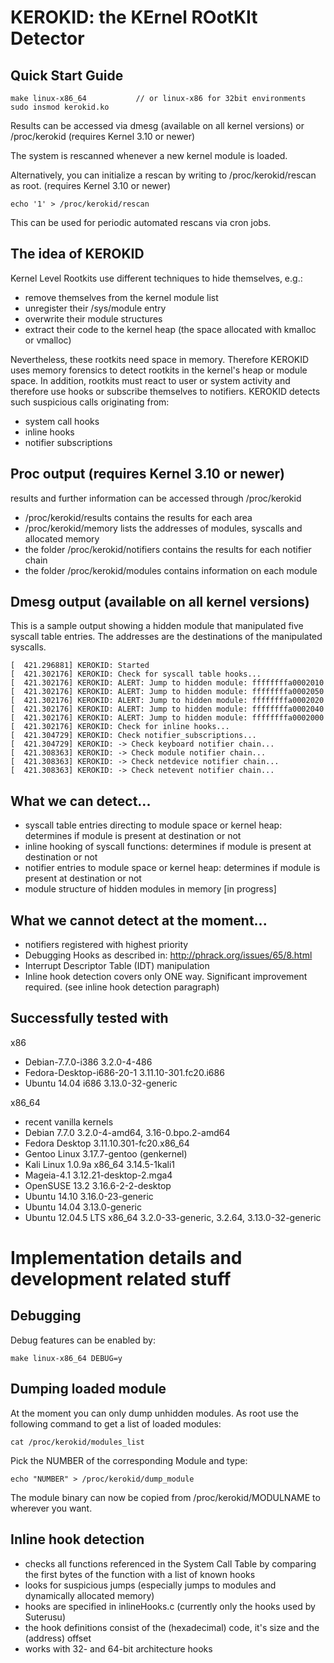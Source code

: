 KEROKID: the KErnel ROotKIt Detector                                      
==============

Quick Start Guide
----------------------
```
make linux-x86_64 			// or linux-x86 for 32bit environments
sudo insmod kerokid.ko
```
Results can be accessed via dmesg (available on all kernel versions) or /proc/kerokid (requires Kernel 3.10 or newer)

The system is rescanned whenever a new kernel module is loaded.

Alternatively, you can initialize a rescan by writing to /proc/kerokid/rescan as root. (requires Kernel 3.10 or newer)
```
echo '1' > /proc/kerokid/rescan
```
This can be used for periodic automated rescans via cron jobs.

The idea of KEROKID
----------------------
Kernel Level Rootkits use different techniques to hide themselves, e.g.:
- remove themselves from the kernel module list
- unregister their /sys/module entry
- overwrite their module structures
- extract their code to the kernel heap (the space allocated with kmalloc or vmalloc)

Nevertheless, these rootkits need space in memory. Therefore KEROKID uses memory forensics to detect rootkits in the kernel's heap or module space.
In addition, rootkits must react to user or system activity and therefore use hooks or subscribe themselves to notifiers.
KEROKID detects such suspicious calls originating from:
- system call hooks
- inline hooks
- notifier subscriptions

Proc output (requires Kernel 3.10 or newer)
----------------------
results and further information can be accessed through /proc/kerokid
- /proc/kerokid/results contains the results for each area
- /proc/kerokid/memory lists the addresses of modules, syscalls and allocated memory
- the folder /proc/kerokid/notifiers contains the results for each notifier chain
- the folder /proc/kerokid/modules contains information on each module

Dmesg output (available on all kernel versions)
----------------------
This is a sample output showing a hidden module that manipulated five syscall table entries.
The addresses are the destinations of the manipulated syscalls.    
```
[  421.296881] KEROKID: Started
[  421.302176] KEROKID: Check for syscall table hooks...
[  421.302176] KEROKID: ALERT: Jump to hidden module: ffffffffa0002010 
[  421.302176] KEROKID: ALERT: Jump to hidden module: ffffffffa0002050 
[  421.302176] KEROKID: ALERT: Jump to hidden module: ffffffffa0002020 
[  421.302176] KEROKID: ALERT: Jump to hidden module: ffffffffa0002040 
[  421.302176] KEROKID: ALERT: Jump to hidden module: ffffffffa0002000 
[  421.302176] KEROKID: Check for inline hooks...
[  421.304729] KEROKID: Check notifier_subscriptions...
[  421.304729] KEROKID: -> Check keyboard notifier chain... 
[  421.308363] KEROKID: -> Check module notifier chain... 
[  421.308363] KEROKID: -> Check netdevice notifier chain... 
[  421.308363] KEROKID: -> Check netevent notifier chain... 
```

What we can detect...
----------------------
- syscall table entries directing to module space or kernel heap: determines if module is present at destination or not
- inline hooking of syscall functions: determines if module is present at destination or not
- notifier entries to module space or kernel heap: determines if module is present at destination or not
- module structure of hidden modules in memory [in progress]


What we cannot detect at the moment...
----------------------
- notifiers registered with highest priority
- Debugging Hooks as described in: http://phrack.org/issues/65/8.html
- Interrupt Descriptor Table (IDT) manipulation
- Inline hook detection covers only ONE way. Significant improvement required. (see inline hook detection paragraph)

Successfully tested with
----------------------
x86
- Debian-7.7.0-i386 3.2.0-4-486
- Fedora-Desktop-i686-20-1 3.11.10-301.fc20.i686
- Ubuntu 14.04 i686 3.13.0-32-generic

x86_64
- recent vanilla kernels
- Debian 7.7.0 3.2.0-4-amd64, 3.16-0.bpo.2-amd64
- Fedora Desktop 3.11.10.301-fc20.x86_64
- Gentoo Linux 3.17.7-gentoo (genkernel)
- Kali Linux 1.0.9a x86_64 3.14.5-1kali1
- Mageia-4.1 3.12.21-desktop-2.mga4
- OpenSUSE 13.2 3.16.6-2-2-desktop
- Ubuntu 14.10 3.16.0-23-generic
- Ubuntu 14.04 3.13.0-generic
- Ubuntu 12.04.5 LTS x86_64 3.2.0-33-generic, 3.2.64, 3.13.0-32-generic



Implementation details and development related stuff                                  
==============

Debugging
----------------------
Debug features can be enabled by:
```
make linux-x86_64 DEBUG=y
```

Dumping loaded module
----------------------
At the moment you can only dump unhidden modules.
As root use the following command to get a list of loaded modules:
```
cat /proc/kerokid/modules_list
```
Pick the NUMBER of the corresponding Module and type:
```
echo "NUMBER" > /proc/kerokid/dump_module
```
The module binary can now be copied from /proc/kerokid/MODULNAME to wherever you want.

Inline hook detection
----------------------
- checks all functions referenced in the System Call Table by comparing the first bytes of the function with a list of known hooks
- looks for suspicious jumps (especially jumps to modules and dynamically allocated memory)
- hooks are specified in inlineHooks.c (currently only the hooks used by Suterusu)
- the hook definitions consist of the (hexadecimal) code, it's size and the (address) offset
- works with 32- and 64-bit architecture hooks
